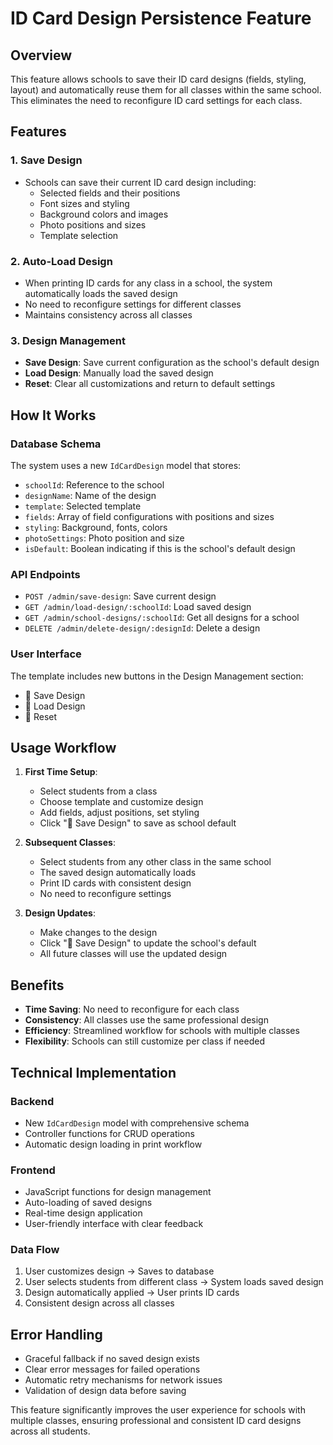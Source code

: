 # ID Card Design Persistence Feature

## Overview
This feature allows schools to save their ID card designs (fields, styling, layout) and automatically reuse them for all classes within the same school. This eliminates the need to reconfigure ID card settings for each class.

## Features

### 1. Save Design
- Schools can save their current ID card design including:
  - Selected fields and their positions
  - Font sizes and styling
  - Background colors and images
  - Photo positions and sizes
  - Template selection

### 2. Auto-Load Design
- When printing ID cards for any class in a school, the system automatically loads the saved design
- No need to reconfigure settings for different classes
- Maintains consistency across all classes

### 3. Design Management
- **Save Design**: Save current configuration as the school's default design
- **Load Design**: Manually load the saved design
- **Reset**: Clear all customizations and return to default settings

## How It Works

### Database Schema
The system uses a new `IdCardDesign` model that stores:
- `schoolId`: Reference to the school
- `designName`: Name of the design
- `template`: Selected template
- `fields`: Array of field configurations with positions and sizes
- `styling`: Background, fonts, colors
- `photoSettings`: Photo position and size
- `isDefault`: Boolean indicating if this is the school's default design

### API Endpoints
- `POST /admin/save-design`: Save current design
- `GET /admin/load-design/:schoolId`: Load saved design
- `GET /admin/school-designs/:schoolId`: Get all designs for a school
- `DELETE /admin/delete-design/:designId`: Delete a design

### User Interface
The template includes new buttons in the Design Management section:
- 💾 Save Design
- 📂 Load Design  
- 🔄 Reset

## Usage Workflow

1. **First Time Setup**:
   - Select students from a class
   - Choose template and customize design
   - Add fields, adjust positions, set styling
   - Click "💾 Save Design" to save as school default

2. **Subsequent Classes**:
   - Select students from any other class in the same school
   - The saved design automatically loads
   - Print ID cards with consistent design
   - No need to reconfigure settings

3. **Design Updates**:
   - Make changes to the design
   - Click "💾 Save Design" to update the school's default
   - All future classes will use the updated design

## Benefits

- **Time Saving**: No need to reconfigure for each class
- **Consistency**: All classes use the same professional design
- **Efficiency**: Streamlined workflow for schools with multiple classes
- **Flexibility**: Schools can still customize per class if needed

## Technical Implementation

### Backend
- New `IdCardDesign` model with comprehensive schema
- Controller functions for CRUD operations
- Automatic design loading in print workflow

### Frontend
- JavaScript functions for design management
- Auto-loading of saved designs
- Real-time design application
- User-friendly interface with clear feedback

### Data Flow
1. User customizes design → Saves to database
2. User selects students from different class → System loads saved design
3. Design automatically applied → User prints ID cards
4. Consistent design across all classes

## Error Handling
- Graceful fallback if no saved design exists
- Clear error messages for failed operations
- Automatic retry mechanisms for network issues
- Validation of design data before saving

This feature significantly improves the user experience for schools with multiple classes, ensuring professional and consistent ID card designs across all students. 